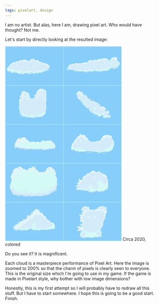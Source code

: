 ```yaml
---
tags: pixelart, design
---
```


I am no artist. But alas, here I am, drawing pixel art. Who would have thought?
Not me.

Let's start by directly looking at the resulted image:

<img class="pure-img" src="assets/images/pixel_clouds_attempt.png">
<span class="subtitle-image">Circa 2020, colored</span>

Do you see it? It is magnificent.

Each cloud is a masterpiece performance of Pixel Art. Here the image is zoomed
to 200% so that the charm of pixels is clearly seen to everyone. This is the
original size which I'm going to use in my game. If the game is made in Pixelart
style, why bother with low image dimensions?

Honestly, this is my first attempt so I will probably have to redraw all this
stuff. But I have to start somewhere. I hope this is going to be a good start.
Finish.

